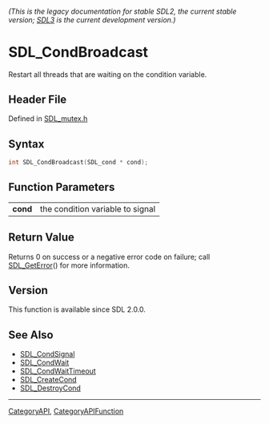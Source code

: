 ###### (This is the legacy documentation for stable SDL2, the current stable version; [SDL3](https://wiki.libsdl.org/SDL3/) is the current development version.)
# SDL_CondBroadcast

Restart all threads that are waiting on the condition variable.

## Header File

Defined in [SDL_mutex.h](https://github.com/libsdl-org/SDL/blob/SDL2/include/SDL_mutex.h)

## Syntax

```c
int SDL_CondBroadcast(SDL_cond * cond);

```

## Function Parameters

|              |                                  |
| ------------ | -------------------------------- |
| **cond**     | the condition variable to signal |

## Return Value

Returns 0 on success or a negative error code on failure; call
[SDL_GetError](SDL_GetError)() for more information.

## Version

This function is available since SDL 2.0.0.

## See Also

- [SDL_CondSignal](SDL_CondSignal)
- [SDL_CondWait](SDL_CondWait)
- [SDL_CondWaitTimeout](SDL_CondWaitTimeout)
- [SDL_CreateCond](SDL_CreateCond)
- [SDL_DestroyCond](SDL_DestroyCond)

----
[CategoryAPI](CategoryAPI), [CategoryAPIFunction](CategoryAPIFunction)

